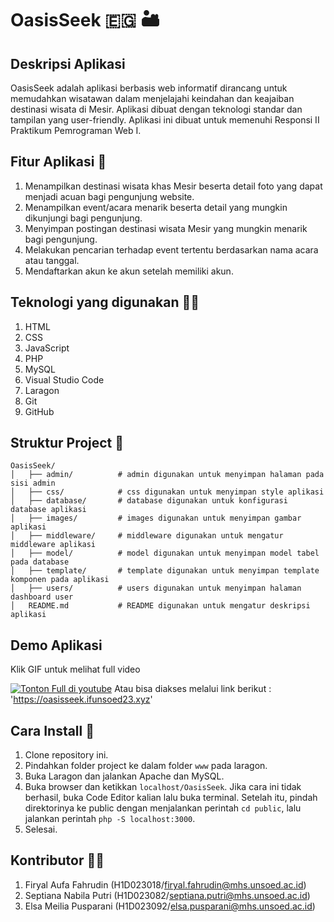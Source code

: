 # OasisSeek 🇪🇬 🏜️

## Deskripsi Aplikasi 
OasisSeek adalah aplikasi berbasis web informatif dirancang untuk memudahkan wisatawan dalam menjelajahi keindahan dan keajaiban destinasi wisata di Mesir. Aplikasi dibuat dengan teknologi standar dan tampilan yang user-friendly. Aplikasi ini dibuat untuk memenuhi Responsi II Praktikum Pemrograman Web I.

## Fitur Aplikasi 🤖
1. Menampilkan destinasi wisata khas Mesir beserta detail foto yang dapat menjadi acuan bagi pengunjung website.
2. Menampilkan event/acara menarik beserta detail yang mungkin dikunjungi bagi pengunjung.
3. Menyimpan postingan destinasi wisata Mesir yang mungkin menarik bagi pengunjung.
4. Melakukan pencarian terhadap event tertentu berdasarkan nama acara atau tanggal.
5. Mendaftarkan akun ke akun setelah memiliki akun.

## Teknologi yang digunakan 🧑‍💻
1. HTML
2. CSS
3. JavaScript
4. PHP
5. MySQL
6. Visual Studio Code
7. Laragon
8. Git
9. GitHub

## Struktur Project 📂
```
OasisSeek/               
│   ├── admin/          # admin digunakan untuk menyimpan halaman pada sisi admin
│   ├── css/            # css digunakan untuk menyimpan style aplikasi
│   ├── database/       # database digunakan untuk konfigurasi database aplikasi
│   ├── images/         # images digunakan untuk menyimpan gambar aplikasi
│   ├── middleware/     # middleware digunakan untuk mengatur middleware aplikasi
│   ├── model/          # model digunakan untuk menyimpan model tabel pada database
│   ├── template/       # template digunakan untuk menyimpan template komponen pada aplikasi
│   ├── users/          # users digunakan untuk menyimpan halaman dashboard user
│   README.md           # README digunakan untuk mengatur deskripsi aplikasi
```

## Demo Aplikasi
Klik GIF untuk melihat full video

[![Tonton Full di youtube](/images/assets/demo.gif)](https://youtu.be/GkqchF9lrTc?feature=shared)
Atau bisa diakses melalui link berikut : 'https://oasisseek.ifunsoed23.xyz'

## Cara Install 👾
1. Clone repository ini.
2. Pindahkan folder project ke dalam folder `www` pada laragon.
3. Buka Laragon dan jalankan Apache dan MySQL.
4. Buka browser dan ketikkan `localhost/OasisSeek`. Jika cara ini tidak berhasil, buka Code Editor kalian lalu buka terminal. Setelah itu, pindah direktorinya ke public dengan menjalankan perintah `cd public`, lalu jalankan perintah `php -S localhost:3000`.
5. Selesai.

## Kontributor 👷‍♂️
1. Firyal Aufa Fahrudin (H1D023018/firyal.fahrudin@mhs.unsoed.ac.id)
2. Septiana Nabila Putri (H1D023082/septiana.putri@mhs.unsoed.ac.id)
3. Elsa Meilia Pusparani (H1D023092/elsa.pusparani@mhs.unsoed.ac.id)
